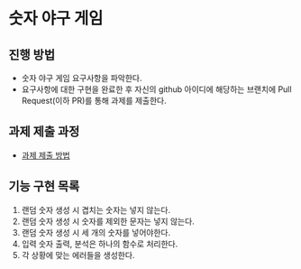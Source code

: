 # 숫자 야구 게임
## 진행 방법
* 숫자 야구 게임 요구사항을 파악한다.
* 요구사항에 대한 구현을 완료한 후 자신의 github 아이디에 해당하는 브랜치에 Pull Request(이하 PR)를 통해 과제를 제출한다.

## 과제 제출 과정
* [과제 제출 방법](https://github.com/next-step/nextstep-docs/tree/master/precourse)

## 기능 구현 목록
1. 랜덤 숫자 생성 시 겹치는 숫자는 넣지 않는다.
2. 랜덤 숫자 생성 시 숫자를 제외한 문자는 넣지 않는다.
3. 랜덤 숫자 생성 시 세 개의 숫자를 넣어야한다.
4. 입력 숫자 출력, 분석은 하나의 함수로 처리한다.
5. 각 상황에 맞는 에러들을 생성한다.